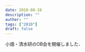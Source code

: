 ```yaml
---
date: 2010-08-28
description: ""
auther: ""
tags: ["2010"]
draft: false
---
```

小畑・清水研のOB会を開催しました．
<!--more-->
